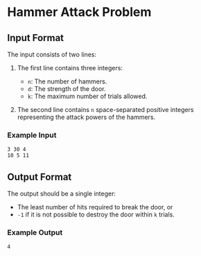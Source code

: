 
# Hammer Attack Problem

## Input Format

The input consists of two lines:

1. The first line contains three integers:
   - `n`: The number of hammers.
   - `d`: The strength of the door.
   - `k`: The maximum number of trials allowed.

2. The second line contains `n` space-separated positive integers representing the attack powers of the hammers.

### Example Input
```
3 30 4
10 5 11
```

## Output Format

The output should be a single integer:
- The least number of hits required to break the door, or
- `-1` if it is not possible to destroy the door within `k` trials.

### Example Output
```
4
```
```

